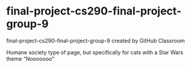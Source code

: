 # final-project-cs290-final-project-group-9
final-project-cs290-final-project-group-9 created by GitHub Classroom

Humane society type of page, but specifically for cats with a Star Wars theme
"Nooooooo"